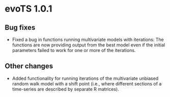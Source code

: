 # evoTS 1.0.1

## Bug fixes

- Fixed a bug in functions running multivariate models with iterations: The functions are now  providing output from the best model even if the initial parameters failed to work for one or more of the iterations. 

## Other changes

- Added functionality for running iterations of the multivariate unbiased random walk model with a shift point (i.e., where different sections of a time-series are described by separate R matrices).